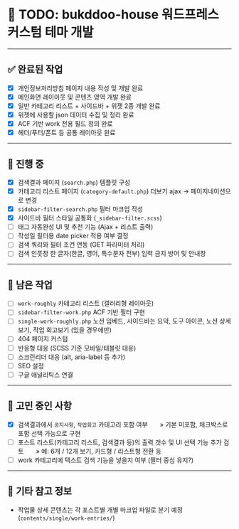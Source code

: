 # 📌 TODO: bukddoo-house 워드프레스 커스텀 테마 개발

---

## ✅ 완료된 작업

- [x] 개인정보처리방침 페이지 내용 작성 및 개발 완료
- [x] 메인화면 레이아웃 및 콘텐츠 영역 개발 완료
- [x] 일반 카테고리 리스트 + 사이드바 + 위젯 2종 개발 완료
- [x] 위젯에 사용할 json 데이터 수집 및 정리 완료
- [x] ACF 기반 work 전용 필드 정의 완료
- [x] 헤더/푸터/폰트 등 공통 레이아웃 완료

---

## 🔄 진행 중

- [x] 검색결과 페이지 (`search.php`) 템플릿 구성
- [x] 카테고리 리스트 페이지 (`category-default.php`) 더보기 ajax -> 페이지네이션으로 변경
- [x] `sidebar-filter-search.php` 필터 마크업 작성
- [x] 사이드바 필터 스타일 공통화 (`_sidebar-filter.scss`)
- [ ] 태그 자동완성 UI 및 추천 기능 (Ajax + 리스트 출력)
- [ ] 작성일 필터용 date picker 적용 여부 결정
- [ ] 검색 쿼리와 필터 조건 연동 (GET 파라미터 처리)
- [ ] 검색 인풋창 한 글자(한글, 영어, 특수문자 전부) 입력 금지 방어 및 안내창

---

## 🧩 남은 작업

- [ ] `work-roughly` 카테고리 리스트 (갤러리형 레이아웃)
- [ ] `sidebar-filter-work.php` ACF 기반 필터 구현
- [ ] `single-work-roughly.php` 노션 임베드, 사이드바는 요약, 도구 아이콘, 노션 상세보기, 작업 회고보기 (있을 경우에만)
- [ ] 404 페이지 커스텀
- [ ] 반응형 대응 (SCSS 기준 모바일/태블릿 대응)
- [ ] 스크린리더 대응 (alt, aria-label 등 추가)
- [ ] SEO 설정
- [ ] 구글 애널리틱스 연결

---

## 🤔 고민 중인 사항

- [x] 검색결과에서 `공지사항`, `작업회고` 카테고리 포함 여부
      &nbsp;&nbsp;&nbsp;&nbsp;&nbsp;&nbsp;&raquo; 기본 미포함, 체크박스로 포함 선택 가능으로 구현
- [ ] 포스트 리스트(카테고리 리스트, 검색결과 등)의 출력 갯수 및 UI 선택 기능 추가 검토
      &nbsp;&nbsp;&nbsp;&nbsp;&nbsp;&nbsp;&raquo; 예: 6개 / 12개 보기, 카드형 / 리스트형 전환 등
- [ ] work 카테고리에 텍스트 검색 기능을 넣을지 여부 (필터 중심 유지?)

---

## 🧱 기타 참고 정보

- 작업물 상세 콘텐츠는 각 포스트별 개별 마크업 파일로 분기 예정 (`contents/single/work-entries/`)
